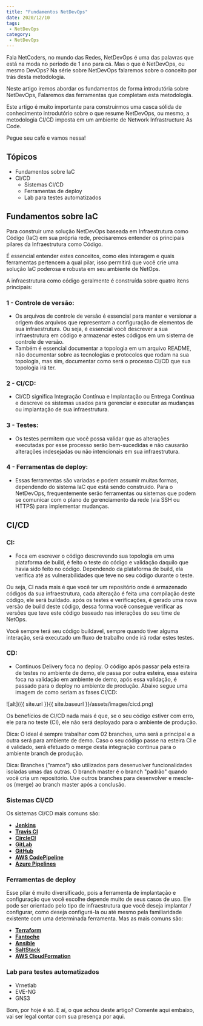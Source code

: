 ```yaml
---
title: "Fundamentos NetDevOps"
date: 2020/12/10
tags:
 - NetDevOps
category:
 - NetDevOps
---
```


Fala NetCoders, no mundo das Redes, NetDevOps é uma das palavras que está na moda no período de 1 ano para cá. Mas o que é NetDevOps, ou mesmo DevOps? Na série sobre NetDevOps falaremos sobre o conceito por trás desta metodologia.

Neste artigo iremos abordar os fundamentos de forma introdutória sobre NetDevOps, Falaremos das ferramentas que completam esta metodologia.

Este artigo é muito importante para construirmos uma casca sólida de conhecimento introdutório sobre o que resume NetDevOps, ou mesmo, a metodologia CI/CD imposta em um ambiente de Network Infrastructure As Code.

Pegue seu café e vamos nessa!

## Tópicos

* Fundamentos sobre IaC
* CI/CD
  * Sistemas CI/CD
  * Ferramentas de deploy
  * Lab para testes automatizados

## Fundamentos sobre IaC

Para construir uma solução NetDevOps baseada em Infraestrutura como Código (IaC) em sua própria rede, precisaremos entender os principais pilares da Infraestrutura como Código.

É essencial entender estes conceitos, como eles interagem e quais ferramentas pertencem a qual pilar, isso permitirá que você crie uma solução IaC poderosa e robusta em seu ambiente de NetOps.

A infraestrutura como código geralmente é construída sobre quatro itens principais:

### 1 - Controle de versão:

  * Os arquivos de controle de versão é essencial para manter e versionar a origem dos arquivos que representam a configuração de elementos de sua infraestrutura. Ou seja, é essencial você descrever a sua infraestrutura em código e armazenar estes códigos em um sistema de controle de versão. 
  * Também é essencial documentar a topologia em um arquivo README, não documentar sobre as tecnologias e protocolos que rodam na sua topologia, mas sim, documentar como será o processo CI/CD que sua topologia irá ter.

### 2 - CI/CD:
  
  * CI/CD significa Integração Contínua e Implantação ou Entrega Contínua e descreve os sistemas usados para gerenciar e executar as mudanças ou implantação de sua infraestrutura.

### 3 - Testes:
  
  * Os testes permitem que você possa validar que as alterações executadas por esse processo serão bem-sucedidas e não causarão alterações indesejadas ou não intencionais em sua infraestrutura.

### 4 - Ferramentas de deploy:
  
  * Essas ferramentas são variadas e podem assumir muitas formas, dependendo do sistema IaC que está sendo construído. Para o NetDevOps, frequentemente serão ferramentas ou sistemas que podem se comunicar com o plano de gerenciamento da rede (via SSH ou HTTPS) para implementar mudanças.
  
## CI/CD 
### CI:

  * Foca em escrever o código descrevendo sua topologia em uma plataforma de build, é feito o teste do código e validação daquilo que havia sido feito no código. Dependendo da plataforma de build, ela verifica até as vulnerabilidades que teve no seu código durante o teste.
  
  Ou seja, CI nada mais é que você ter um repositório onde é armazenado códigos da sua infraestrutura, cada alteração é feita uma compilação deste código, ele será buildado. após os testes e verificações, é gerado uma nova versão de build deste código, dessa forma você consegue verificar as versões que teve este código baseado nas interações do seu time de NetOps.
  
  Você sempre terá seu código buildavel, sempre quando tiver alguma interação, será executado um fluxo de trabalho onde irá rodar estes testes.

### CD:
  
  * Continuos Delivery foca no deploy. O código após passar pela esteira de testes no ambiente de demo, ele passa por outra esteira, essa esteira foca na validação em ambiente de demo, após essa validação, é passado para o deploy no ambiente de produção. Abaixo segue uma imagem de como seriam as fases CI/CD:
  
  ![alt]({{ site.url }}{{ site.baseurl }}/assets/images/cicd.png)
  
  Os benefícios de CI/CD nada mais é que, se o seu código estiver com erro, ele para no teste (CI), ele não será deployado para o ambiente de produção.
  
  Dica: O ideal é sempre trabalhar com 02 branches, uma será a principal e a outra será para ambiente de demo. Caso o seu código passe na esteira CI e é validado, será efetuado o merge desta integração continua para o ambiente branch de produção.
  
  Dica: Branches ("ramos") são utilizados para desenvolver funcionalidades isoladas umas das outras. O branch master é o branch "padrão" quando você cria um repositório. Use outros branches para desenvolver e mescle-os (merge) ao branch master após a conclusão.

### Sistemas CI/CD 

Os sistemas CI/CD mais comuns são:

- **[Jenkins](https://jenkins.io/)**
- **[Travis CI](https://travis-ci.com/)**
- **[CircleCI](https://circleci.com/)**
- **[GitLab](https://about.gitlab.com/)**
- **[GitHub](https://github.com/)**
- **[AWS CodePipeline](https://aws.amazon.com/codepipeline/)**
- **[Azure Pipelines](https://azure.microsoft.com/en-us/services/devops/pipelines/)**
  
### Ferramentas de deploy

Esse pilar é muito diversificado, pois a ferramenta de implantação e configuração que você escolhe depende muito de seus casos de uso. Ele pode ser orientado pelo tipo de infraestrutura que você deseja implantar / configurar, como deseja configurá-la ou até mesmo pela familiaridade existente com uma determinada ferramenta. Mas as mais comuns são:

- **[Terraform](https://www.terraform.io/)**
- **[Fantoche](https://puppet.com/)**
- **[Ansible](https://www.ansible.com/)**
- **[SaltStack](https://www.saltstack.com/)**
- **[AWS CloudFormation](https://aws.amazon.com/cloudformation/)**

### Lab para testes automatizados

* Vrnetlab
* EVE-NG
* GNS3

Bom, por hoje é só. E aí, o que achou deste artigo? Comente aqui embaixo, vai ser legal contar com sua presença por aqui.
 
 
 
 
 
 
